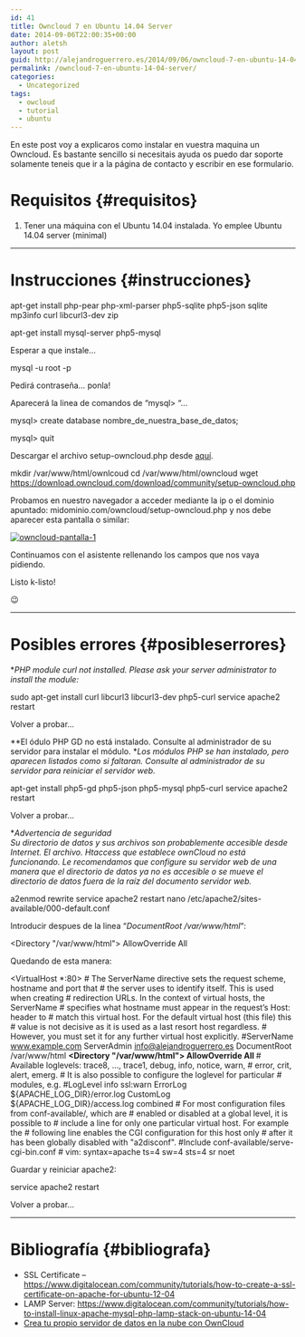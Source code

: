 ```yaml
---
id: 41
title: Owncloud 7 en Ubuntu 14.04 Server
date: 2014-09-06T22:00:35+00:00
author: aletsh
layout: post
guid: http://alejandroguerrero.es/2014/09/06/owncloud-7-en-ubuntu-14-04-server/
permalink: /owncloud-7-en-ubuntu-14-04-server/
categories:
  - Uncategorized
tags:
  - owcloud
  - tutorial
  - ubuntu
---
```

En este post voy a explicaros como instalar en vuestra maquina un Owncloud. Es bastante sencillo si necesitais ayuda os puedo dar soporte solamente teneis que ir a la página de contacto y escribir en ese formulario.</p> 

# Requisitos {#requisitos}

  1. Tener una máquina con el Ubuntu 14.04 instalada. Yo emplee Ubuntu 14.04 server (minimal)

* * *

# Instrucciones {#instrucciones}

apt-get install php-pear php-xml-parser php5-sqlite php5-json sqlite mp3info curl libcurl3-dev zip

apt-get install mysql-server php5-mysql

Esperar a que instale…

mysql -u root -p

Pedirá contraseña… ponla!

Aparecerá la linea de comandos de “mysql> “…

mysql> create database nombre\_de\_nuestra\_base\_de_datos;

mysql> quit

Descargar el archivo setup-owncloud.php desde [aquí](https://download.owncloud.com/download/community/setup-owncloud.php).

mkdir /var/www/html/ownlcoud cd /var/www/html/owncloud wget <https://download.owncloud.com/download/community/setup-owncloud.php>

Probamos en nuestro navegador a acceder mediante la ip o el dominio apuntado: midominio.com/owncloud/setup-owncloud.php y nos debe aparecer esta pantalla o similar:

[![owncloud-pantalla-1](http://alejandroguerrero.es/content/images/2014/09/Captura-de-pantalla-2014-09-06-a-las-19.31.09-600x369.png)](/content/images/2014/09/Captura-de-pantalla-2014-09-06-a-las-19.31.09.png)

Continuamos con el asistente rellenando los campos que nos vaya pidiendo.

Listo k-listo!

😉

* * *

# Posibles errores {#posibleserrores}

*_PHP module curl not installed. Please ask your server administrator to install the module:_

sudo apt-get install curl libcurl3 libcurl3-dev php5-curl service apache2 restart

Volver a probar…</p> 

*\*El ódulo PHP GD no está instalado. Consulte al administrador de su servidor para instalar el módulo. \*_Los módulos PHP se han instalado, pero aparecen listados como si faltaran. Consulte al administrador de su servidor para reiniciar el servidor web._

apt-get install php5-gd php5-json php5-mysql php5-curl service apache2 restart

Volver a probar…</p> 

*_Advertencia de seguridad_  
_Su directorio de datos y sus archivos son probablemente accesible <span class="IL_AD" id="IL_AD1">desde Internet</span>. El archivo. Htaccess que establece ownCloud no está funcionando. Le recomendamos que configure su <span class="IL_AD" id="IL_AD7">servidor web</span> de una manera que el directorio de datos ya no es accesible o se mueve el directorio de datos fuera de la raíz del documento servidor web._

a2enmod rewrite service apache2 restart nano /etc/apache2/sites-available/000-default.conf

Introducir despues de la linea “_DocumentRoot /var/www/html_“:

<Directory "/var/www/html"> AllowOverride All </Directory>

Quedando de esta manera:

<VirtualHost *:80> # The ServerName directive sets the request scheme, hostname and port that # the server uses to identify itself. This is used when creating # redirection URLs. In the context of virtual hosts, the ServerName # specifies what hostname must appear in the request&#8217;s Host: header to # match this virtual host. For the default virtual host (this file) this # value is not decisive as it is used as a last resort host regardless. # However, you must set it for any further virtual host explicitly. #ServerName www.example.com ServerAdmin <info@alejandroguerrero.es> DocumentRoot /var/www/html **<Directory "/var/www/html"> AllowOverride All </Directory>** # Available loglevels: trace8, &#8230;, trace1, debug, info, notice, warn, # error, crit, alert, emerg. # It is also possible to configure the loglevel for particular # modules, e.g. #LogLevel info ssl:warn ErrorLog ${APACHE\_LOG\_DIR}/error.log CustomLog ${APACHE\_LOG\_DIR}/access.log combined # For most configuration files from conf-available/, which are # enabled or disabled at a global level, it is possible to # include a line for only one particular virtual host. For example the # following line enables the CGI configuration for this host only # after it has been globally disabled with "a2disconf". #Include conf-available/serve-cgi-bin.conf </VirtualHost> # vim: syntax=apache ts=4 sw=4 sts=4 sr noet

Guardar y reiniciar apache2:

service apache2 restart

Volver a probar…</p> 

* * *

# Bibliografía {#bibliografa}

  * SSL Certificate – <https://www.digitalocean.com/community/tutorials/how-to-create-a-ssl-certificate-on-apache-for-ubuntu-12-04>
  * LAMP Server: <https://www.digitalocean.com/community/tutorials/how-to-install-linux-apache-mysql-php-lamp-stack-on-ubuntu-14-04>
  * [Crea tu propio servidor de datos en la nube con OwnCloud](http://blog.desdelinux.net/crea-tu-propio-servidor-de-datos-en-la-nube-con-owncloud/ "Crea tu propio servidor de datos en la nube con OwnCloud")